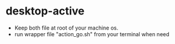 # desktop-active

- Keep both file at root of your machine os.
- run wrapper file "action_go.sh" from your terminal when need

